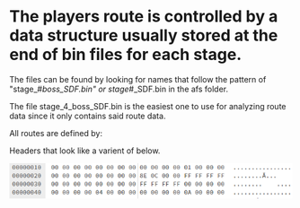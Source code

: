 # The players route is controlled by a data structure usually stored at the end of bin files for each stage.
The files can be found by looking for names that follow the pattern of "stage_#_boss_SDF.bin" or stage_#_SDF.bin in the afs folder.

The file stage_4_boss_SDF.bin is the easiest one to use for analyzing route data since it only contains said route data.

All routes are defined by:

Headers that look like a varient of below.

![Route Header](https://raw.githubusercontent.com/SmallMistake/Modding-NiD/main/Route_Data/pictures/routeHeader.PNG)
